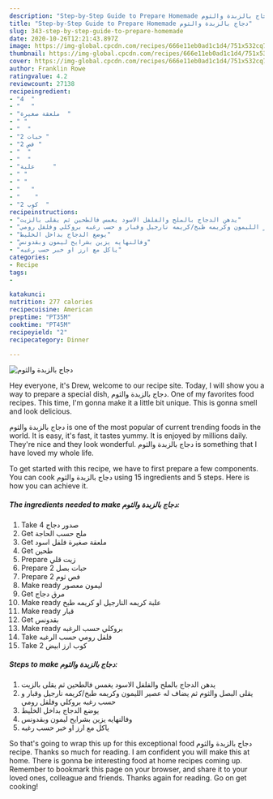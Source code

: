 ```yaml
---
description: "Step-by-Step Guide to Prepare Homemade دجاج بالزبدة والثوم"
title: "Step-by-Step Guide to Prepare Homemade دجاج بالزبدة والثوم"
slug: 343-step-by-step-guide-to-prepare-homemade
date: 2020-10-26T12:21:43.897Z
image: https://img-global.cpcdn.com/recipes/666e11eb0ad1c1d4/751x532cq70/الصورة-الرئيسية-لوصفةدجاج-بالزبدة-والثوم.jpg
thumbnail: https://img-global.cpcdn.com/recipes/666e11eb0ad1c1d4/751x532cq70/الصورة-الرئيسية-لوصفةدجاج-بالزبدة-والثوم.jpg
cover: https://img-global.cpcdn.com/recipes/666e11eb0ad1c1d4/751x532cq70/الصورة-الرئيسية-لوصفةدجاج-بالزبدة-والثوم.jpg
author: Franklin Rowe
ratingvalue: 4.2
reviewcount: 27138
recipeingredient:
- "4  "
- "   "
- "ملعقة صغيرة  "
- " "
- "  "
- "2 حبات "
- "2 فص "
- "  "
- "  "
- "علبة     "
- " "
- " "
- "   "
- "    "
- "2 كوب  "
recipeinstructions:
- "يدهن الدجاج بالملح والفلفل الاسود يغمس فالطحين ثم يقلى بالزيت"
- "يقلى البصل والثوم ثم يضاف له عصير الليمون وكريمه طبخ/كريمه نارجيل وقبار و حسب رغبه بروكلي وفلفل رومي"
- "يوضع الدجاج بداخل الخليط"
- "وفالنهايه يزين بشرايح ليمون وبقدونس"
- "ياكل مع ارز او خبر حسب رغبه"
categories:
- Recipe
tags:
- 

katakunci:  
nutrition: 277 calories
recipecuisine: American
preptime: "PT35M"
cooktime: "PT45M"
recipeyield: "2"
recipecategory: Dinner

---
```



![دجاج بالزبدة والثوم](https://img-global.cpcdn.com/recipes/666e11eb0ad1c1d4/751x532cq70/الصورة-الرئيسية-لوصفةدجاج-بالزبدة-والثوم.jpg)

Hey everyone, it's Drew, welcome to our recipe site. Today, I will show you a way to prepare a special dish, دجاج بالزبدة والثوم. One of my favorites food recipes. This time, I'm gonna make it a little bit unique. This is gonna smell and look delicious.



دجاج بالزبدة والثوم is one of the most popular of current trending foods in the world. It is easy, it's fast, it tastes yummy. It is enjoyed by millions daily. They're nice and they look wonderful. دجاج بالزبدة والثوم is something that I have loved my whole life.


To get started with this recipe, we have to first prepare a few components. You can cook دجاج بالزبدة والثوم using 15 ingredients and 5 steps. Here is how you can achieve it.

<!--inarticleads1-->

##### The ingredients needed to make دجاج بالزبدة والثوم:

1. Take 4 صدور دجاج
1. Get  ملح حسب الحاجة
1. Get ملعقة صغيرة فلفل اسود
1. Get  طحين
1. Prepare  زيت قلي
1. Prepare 2 حبات بصل
1. Prepare 2 فص ثوم
1. Make ready  ليمون معصور
1. Get  مرق دجاج
1. Make ready علبة كريمه النارجيل او كريمه طبخ
1. Make ready  قبار
1. Get  بقدونس
1. Make ready  بروكلي حسب الرغبه
1. Take  فلفل رومي حسب الرغبه
1. Take 2 كوب ارز ابيض




<!--inarticleads2-->

##### Steps to make دجاج بالزبدة والثوم:

1. يدهن الدجاج بالملح والفلفل الاسود يغمس فالطحين ثم يقلى بالزيت
1. يقلى البصل والثوم ثم يضاف له عصير الليمون وكريمه طبخ/كريمه نارجيل وقبار و حسب رغبه بروكلي وفلفل رومي
1. يوضع الدجاج بداخل الخليط
1. وفالنهايه يزين بشرايح ليمون وبقدونس
1. ياكل مع ارز او خبر حسب رغبه




So that's going to wrap this up for this exceptional food دجاج بالزبدة والثوم recipe. Thanks so much for reading. I am confident you will make this at home. There is gonna be interesting food at home recipes coming up. Remember to bookmark this page on your browser, and share it to your loved ones, colleague and friends. Thanks again for reading. Go on get cooking!
